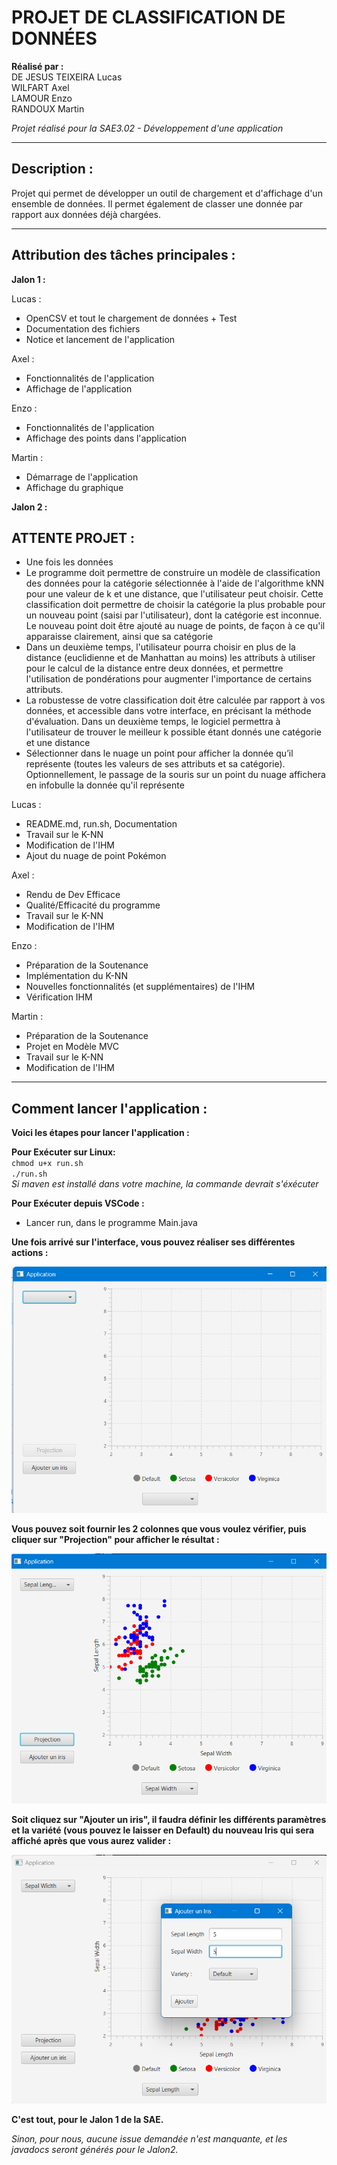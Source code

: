 # PROJET DE CLASSIFICATION DE DONNÉES

**Réalisé par :**  
DE JESUS TEIXEIRA Lucas  
WILFART Axel  
LAMOUR Enzo  
RANDOUX Martin

*Projet réalisé pour la SAE3.02 - Développement d'une application*

---

## Description : 

Projet qui permet de développer un outil de chargement et d'affichage d'un ensemble de données. Il permet également de classer une donnée par rapport aux données déjà chargées.

---

## Attribution des tâches principales : 

**Jalon 1 :**  

Lucas :
- OpenCSV et tout le chargement de données + Test
- Documentation des fichiers
- Notice et lancement de l'application

Axel :
- Fonctionnalités de l'application
- Affichage de l'application

Enzo :   
- Fonctionnalités de l'application
- Affichage des points dans l'application

Martin :  
- Démarrage de l'application
- Affichage du graphique

**Jalon 2 :**  

## ATTENTE PROJET :
- Une fois les données 
- Le programme doit permettre de construire un modèle de classification des données pour la catégorie sélectionnée à l'aide de l'algorithme kNN pour une valeur de k et une distance, que l'utilisateur peut choisir. Cette classification doit permettre de choisir la catégorie la plus probable pour un nouveau point (saisi par l'utilisateur), dont la catégorie est inconnue. Le nouveau point doit être ajouté au nuage de points, de façon à ce qu'il apparaisse clairement, ainsi que sa catégorie
- Dans un deuxième temps, l'utilisateur pourra choisir en plus de la distance (euclidienne et de Manhattan au moins) les attributs à utiliser pour le calcul de la distance entre deux données, et permettre l'utilisation de pondérations pour augmenter l'importance de certains attributs.
- La robustesse de votre classification doit être calculée par rapport à vos données, et accessible dans votre interface, en précisant la méthode d'évaluation. Dans un deuxième temps, le logiciel permettra à l'utilisateur de trouver le meilleur k possible étant donnés une catégorie et une distance
- Sélectionner dans le nuage un point pour afficher la donnée qu’il représente (toutes les valeurs de ses attributs et sa catégorie). Optionnellement, le passage de la souris sur un point du nuage affichera en infobulle la donnée qu'il représente


Lucas :
- README.md, run.sh, Documentation
- Travail sur le K-NN
- Modification de l'IHM
- Ajout du nuage de point Pokémon

Axel :
- Rendu de Dev Efficace
- Qualité/Efficacité du programme
- Travail sur le K-NN
- Modification de l'IHM

Enzo :  
- Préparation de la Soutenance
- Implémentation du K-NN
- Nouvelles fonctionnalités (et supplémentaires) de l'IHM
- Vérification IHM

Martin :  
- Préparation de la Soutenance
- Projet en Modèle MVC
- Travail sur le K-NN
- Modification de l'IHM

---

## Comment lancer l'application :

**Voici les étapes pour lancer l'application :**

**Pour Exécuter sur Linux:**  
`chmod u+x run.sh`  
`./run.sh`  
*Si maven est installé dans votre machine, la commande devrait s'éxécuter*

**Pour Exécuter depuis VSCode :**
- Lancer run, dans le programme Main.java

**Une fois arrivé sur l'interface, vous pouvez réaliser ses différentes actions :**

![Image d'accueil de l'appli](res/ReadME/Accueil.png)

**Vous pouvez soit fournir les 2 colonnes que vous voulez vérifier, puis cliquer sur "Projection" pour afficher le résultat :**

![Image d'une projection de l'appli](res/ReadME/Projection.png)

**Soit cliquez sur "Ajouter un iris", il faudra définir les différents paramètres et la variété (vous pouvez le laisser en Default) du nouveau Iris qui sera affiché après que vous aurez valider :**

![Image ajouter un point de l'appli](res/ReadME/Ajouter.png)

**C'est tout, pour le Jalon 1 de la SAE.**

*Sinon, pour nous, aucune issue demandée n'est manquante, et les javadocs seront générés pour le Jalon2.*
